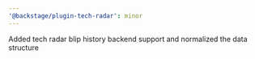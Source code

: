 ```yaml
---
'@backstage/plugin-tech-radar': minor
---
```


Added tech radar blip history backend support and normalized the data structure
